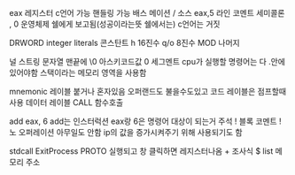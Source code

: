 eax 레지스터 c언어 가능 핸들링 가능
배스 메이션 / 소스 eax,5
라인 코멘트 세미콜론
, 0 운영체제 쉘에게 보고됨(성공이라는뜻 쉘에서는)
c언어는 거짓

DRWORD
integer literals
콘스탄트  h 16진수 q/o 8진수 
MOD 나머지

널 스트링 문자열 맨끝에 \0 아스키코드값 0
세그멘트
cpu가 실행할 명령어는 다 .안에 있어야함
스택이라는 메모리 영역을 사용함

mnemonic 레이블 붙거나 혼자있음
오퍼랜드도 불을수도있고
코드 레이블은 점프할때 사용
데이터 레이블 CALL 함수호출

add eax, 6
add는 인스터럭션 eax랑 6은 명령어 대상이 되는거
주석 ! 블록 코멘트 ! 
노 오퍼레이션 아무일도 안함
ip의 값을 증가시켜주기 위해 사용되기도 함

stdcall ExitProcess PROTO
실행되고 창 클릭하면 레지스터나옴 + 조사식
$ list 메모리 주소

